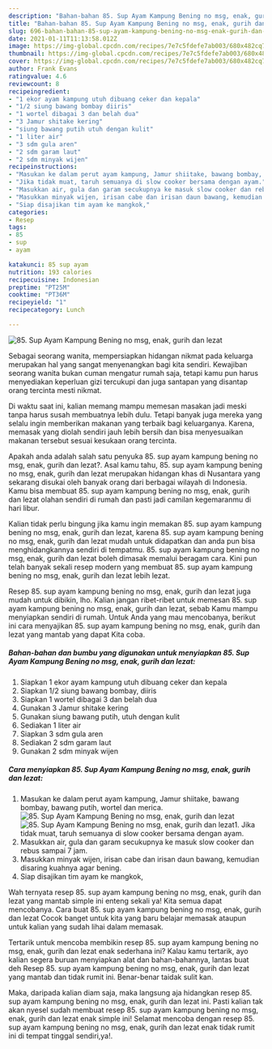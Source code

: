 ```yaml
---
description: "Bahan-bahan 85. Sup Ayam Kampung Bening no msg, enak, gurih dan lezat yang nikmat Untuk Jualan"
title: "Bahan-bahan 85. Sup Ayam Kampung Bening no msg, enak, gurih dan lezat yang nikmat Untuk Jualan"
slug: 696-bahan-bahan-85-sup-ayam-kampung-bening-no-msg-enak-gurih-dan-lezat-yang-nikmat-untuk-jualan
date: 2021-01-11T11:13:58.012Z
image: https://img-global.cpcdn.com/recipes/7e7c5fdefe7ab003/680x482cq70/85-sup-ayam-kampung-bening-no-msg-enak-gurih-dan-lezat-foto-resep-utama.jpg
thumbnail: https://img-global.cpcdn.com/recipes/7e7c5fdefe7ab003/680x482cq70/85-sup-ayam-kampung-bening-no-msg-enak-gurih-dan-lezat-foto-resep-utama.jpg
cover: https://img-global.cpcdn.com/recipes/7e7c5fdefe7ab003/680x482cq70/85-sup-ayam-kampung-bening-no-msg-enak-gurih-dan-lezat-foto-resep-utama.jpg
author: Frank Evans
ratingvalue: 4.6
reviewcount: 8
recipeingredient:
- "1 ekor ayam kampung utuh dibuang ceker dan kepala"
- "1/2 siung bawang bombay diiris"
- "1 wortel dibagai 3 dan belah dua"
- "3 Jamur shitake kering"
- "siung bawang putih utuh dengan kulit"
- "1 liter air"
- "3 sdm gula aren"
- "2 sdm garam laut"
- "2 sdm minyak wijen"
recipeinstructions:
- "Masukan ke dalam perut ayam kampung, Jamur shiitake, bawang bombay, bawang putih, wortel dan merica."
- "Jika tidak muat, taruh semuanya di slow cooker bersama dengan ayam."
- "Masukkan air, gula dan garam secukupnya ke masuk slow cooker dan rebus sampai 7 jam."
- "Masukkan minyak wijen, irisan cabe dan irisan daun bawang, kemudian disaring kuahnya agar bening."
- "Siap disajikan tim ayam ke mangkok,"
categories:
- Resep
tags:
- 85
- sup
- ayam

katakunci: 85 sup ayam 
nutrition: 193 calories
recipecuisine: Indonesian
preptime: "PT25M"
cooktime: "PT36M"
recipeyield: "1"
recipecategory: Lunch

---
```



![85. Sup Ayam Kampung Bening no msg, enak, gurih dan lezat](https://img-global.cpcdn.com/recipes/7e7c5fdefe7ab003/680x482cq70/85-sup-ayam-kampung-bening-no-msg-enak-gurih-dan-lezat-foto-resep-utama.jpg)

Sebagai seorang wanita, mempersiapkan hidangan nikmat pada keluarga merupakan hal yang sangat menyenangkan bagi kita sendiri. Kewajiban seorang  wanita bukan cuman mengatur rumah saja, tetapi kamu pun harus menyediakan keperluan gizi tercukupi dan juga santapan yang disantap orang tercinta mesti nikmat.

Di waktu  saat ini, kalian memang mampu memesan masakan jadi meski tanpa harus susah membuatnya lebih dulu. Tetapi banyak juga mereka yang selalu ingin memberikan makanan yang terbaik bagi keluarganya. Karena, memasak yang diolah sendiri jauh lebih bersih dan bisa menyesuaikan makanan tersebut sesuai kesukaan orang tercinta. 



Apakah anda adalah salah satu penyuka 85. sup ayam kampung bening no msg, enak, gurih dan lezat?. Asal kamu tahu, 85. sup ayam kampung bening no msg, enak, gurih dan lezat merupakan hidangan khas di Nusantara yang sekarang disukai oleh banyak orang dari berbagai wilayah di Indonesia. Kamu bisa membuat 85. sup ayam kampung bening no msg, enak, gurih dan lezat olahan sendiri di rumah dan pasti jadi camilan kegemaranmu di hari libur.

Kalian tidak perlu bingung jika kamu ingin memakan 85. sup ayam kampung bening no msg, enak, gurih dan lezat, karena 85. sup ayam kampung bening no msg, enak, gurih dan lezat mudah untuk didapatkan dan anda pun bisa menghidangkannya sendiri di tempatmu. 85. sup ayam kampung bening no msg, enak, gurih dan lezat boleh dimasak memalui beragam cara. Kini pun telah banyak sekali resep modern yang membuat 85. sup ayam kampung bening no msg, enak, gurih dan lezat lebih lezat.

Resep 85. sup ayam kampung bening no msg, enak, gurih dan lezat juga mudah untuk dibikin, lho. Kalian jangan ribet-ribet untuk memesan 85. sup ayam kampung bening no msg, enak, gurih dan lezat, sebab Kamu mampu menyiapkan sendiri di rumah. Untuk Anda yang mau mencobanya, berikut ini cara menyajikan 85. sup ayam kampung bening no msg, enak, gurih dan lezat yang mantab yang dapat Kita coba.

<!--inarticleads1-->

##### Bahan-bahan dan bumbu yang digunakan untuk menyiapkan 85. Sup Ayam Kampung Bening no msg, enak, gurih dan lezat:

1. Siapkan 1 ekor ayam kampung utuh dibuang ceker dan kepala
1. Siapkan 1/2 siung bawang bombay, diiris
1. Siapkan 1 wortel dibagai 3 dan belah dua
1. Gunakan 3 Jamur shitake kering
1. Gunakan siung bawang putih, utuh dengan kulit
1. Sediakan 1 liter air
1. Siapkan 3 sdm gula aren
1. Sediakan 2 sdm garam laut
1. Gunakan 2 sdm minyak wijen




<!--inarticleads2-->

##### Cara menyiapkan 85. Sup Ayam Kampung Bening no msg, enak, gurih dan lezat:

1. Masukan ke dalam perut ayam kampung, Jamur shiitake, bawang bombay, bawang putih, wortel dan merica.
<img src="https://img-global.cpcdn.com/steps/fc55a12e124418e5/160x128cq70/85-sup-ayam-kampung-bening-no-msg-enak-gurih-dan-lezat-langkah-memasak-1-foto.jpg" alt="85. Sup Ayam Kampung Bening no msg, enak, gurih dan lezat"><img src="https://img-global.cpcdn.com/steps/5591f8194ccafe0a/160x128cq70/85-sup-ayam-kampung-bening-no-msg-enak-gurih-dan-lezat-langkah-memasak-1-foto.jpg" alt="85. Sup Ayam Kampung Bening no msg, enak, gurih dan lezat">1. Jika tidak muat, taruh semuanya di slow cooker bersama dengan ayam.
1. Masukkan air, gula dan garam secukupnya ke masuk slow cooker dan rebus sampai 7 jam.
1. Masukkan minyak wijen, irisan cabe dan irisan daun bawang, kemudian disaring kuahnya agar bening.
1. Siap disajikan tim ayam ke mangkok,




Wah ternyata resep 85. sup ayam kampung bening no msg, enak, gurih dan lezat yang mantab simple ini enteng sekali ya! Kita semua dapat mencobanya. Cara buat 85. sup ayam kampung bening no msg, enak, gurih dan lezat Cocok banget untuk kita yang baru belajar memasak ataupun untuk kalian yang sudah lihai dalam memasak.

Tertarik untuk mencoba membikin resep 85. sup ayam kampung bening no msg, enak, gurih dan lezat enak sederhana ini? Kalau kamu tertarik, ayo kalian segera buruan menyiapkan alat dan bahan-bahannya, lantas buat deh Resep 85. sup ayam kampung bening no msg, enak, gurih dan lezat yang mantab dan tidak rumit ini. Benar-benar taidak sulit kan. 

Maka, daripada kalian diam saja, maka langsung aja hidangkan resep 85. sup ayam kampung bening no msg, enak, gurih dan lezat ini. Pasti kalian tak akan nyesel sudah membuat resep 85. sup ayam kampung bening no msg, enak, gurih dan lezat enak simple ini! Selamat mencoba dengan resep 85. sup ayam kampung bening no msg, enak, gurih dan lezat enak tidak rumit ini di tempat tinggal sendiri,ya!.

